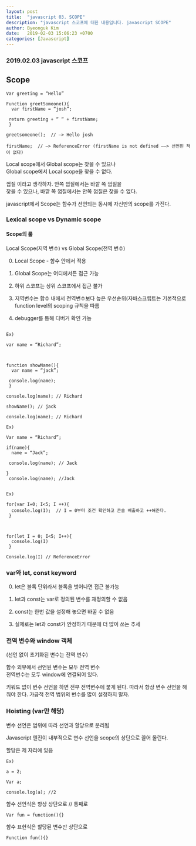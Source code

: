 ```yaml
---
layout: post
title:  "javascript 03. SCOPE"
description: "javascript 스코프에 대한 내용입니다. javascript SCOPE"
author: Byeonguk Kim
date:   2019-02-03 15:06:23 +0700
categories: [Javascript]
---
```


### 2019.02.03 javascript 스코프


## Scope

```
Var greeting = “Hello”

Function greetSomeone(){
  var firstName = “josh”;

 return greeting + “ “ + firstName;
 }

greetsomeone();  // —> Hello josh

firstName;  // —> ReferenceError (firstName is not defined ——> 선언된 적이 없다)
```

Local scope에서 Global scope는 찾을 수 있으나   
Global scope에서 Local scope을 찾을 수 없다. 

껍질 이라고 생각하자. 안쪽 껍질에서는 바깥 쪽 껍질을   
찾을 수 있으나, 바깥 쪽 껍질에서는 안쪽 껍질은 찾을 수 없다.

javascript에서 Scope는 함수가 선언되는 동시에 자신만의 scope를 가진다.

### Lexical scope vs Dynamic scope

#### Scope의 룰

Local Scope(지역 변수) vs Global Scope(전역 변수)

 0.	Local Scope - 함수 안에서 적용

 0. Global Scope는 어디에서든 접근 가능

 0. 하위 스코프는 상위 스코프에서 접근 불가 

 0. 지역변수는 함수 내에서 전역변수보다 높은 우선순위(자바스크립트는 기본적으로 function level의 scoping 규칙을 따름

 0. debugger를 통해 디버거 확인 가능

```I

Ex)

var name = “Richard”;



function showName(){
  var name = “jack”;

 console.log(name);
 }

console.log(name); // Richard

showName(); // jack

console.log(name); // Richard
```

```
Ex)

Var name = “Richard”;

if(name){
  name = “Jack”;

 console.log(name); // Jack

}
 console.log(name); //Jack

```

```

Ex)

for(var I=0; I<5; I ++){
  console.log(I);  // I = 0부터 조건 확인하고 콘솔 배출하고 ++해준다.
 }



for(let I = 0; I<5; I++){
  console.log(I)
 }

Console.log(I) // ReferenceError
```


### var와 let, const keyword

 0. let은 블록 단위라서 블록을 벗어나면 접근 불가능

 0. let과 const는 var로 정의된 변수를 재정의할 수 없음

 0. const는 한번 값을 설정해 놓으면 바꿀 수 없음

 0. 실제로는 let과 const가 안정하기 때문에 더 많이 쓰는 추세



### 전역 변수와 window 객체
(선언 없이 초기화된 변수는 전역 변수)

함수 외부에서 선언된 변수는 모두 전역 변수   
전역변수는 모두 window에 연결되어 있다.

키워드 없이 변수 선언을 하면 전부 전역변수에 붙게 된다. 따라서 
항상 변수 선언을 해줘야 한다. 가급적 전역 범위의 번수를 많이 설정하지 말자.


### Hoisting (var만 해당)

변수 선언은 범위에 따라 선언과 할당으로 분리됨   

Javascript 엔진이 내부적으로 변수 선언을 scope의 상단으로 끌어 올린다.    

할당은 제 자리에 있음

```
Ex)

a = 2;

Var a;

console.log(a); //2
```


함수 선언식은 항상 상단으로 // 통째로

`Var fun = function(){}`

함수 표현식은 할당된 변수만 상단으로

`Function fun(){}`